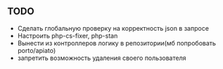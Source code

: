 TODO
---------
* Сделать глобальную проверку на корректность json в запросе
* Настроить php-cs-fixer, php-stan
* Вынести из контроллеров логику в репозитории(мб попробовать porto/apiato)
* запретить возможность удаления своего пользователя
